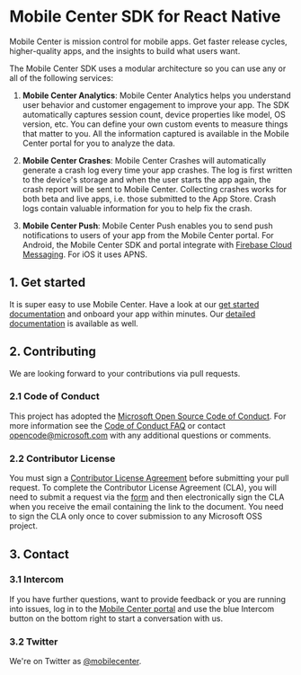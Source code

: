 # Mobile Center SDK for React Native

Mobile Center is mission control for mobile apps.
Get faster release cycles, higher-quality apps, and the insights to build what users want.

The Mobile Center SDK uses a modular architecture so you can use any or all of the following services: 

1. **Mobile Center Analytics**: Mobile Center Analytics helps you understand user behavior and customer engagement to improve your app. The SDK automatically captures session count, device properties like model, OS version, etc. You can define your own custom events to measure things that matter to you. All the information captured is available in the Mobile Center portal for you to analyze the data.

2. **Mobile Center Crashes**: Mobile Center Crashes will automatically generate a crash log every time your app crashes. The log is first written to the device's storage and when the user starts the app again, the crash report will be sent to Mobile Center. Collecting crashes works for both beta and live apps, i.e. those submitted to the App Store. Crash logs contain valuable information for you to help fix the crash.

3. **Mobile Center Push**: Mobile Center Push enables you to send push notifications to users of your app from the Mobile Center portal. For Android, the Mobile Center SDK and portal integrate with [Firebase Cloud Messaging](https://firebase.google.com/docs/cloud-messaging/). For iOS it uses APNS.

## 1. Get started
It is super easy to use Mobile Center. Have a look at our [get started documentation](https://docs.microsoft.com/en-us/mobile-center/sdk/getting-started/react-native) and onboard your app within minutes. Our [detailed documentation](https://docs.microsoft.com/en-us/mobile-center/sdk/) is available as well.

## 2. Contributing

We are looking forward to your contributions via pull requests.

### 2.1 Code of Conduct

This project has adopted the [Microsoft Open Source Code of Conduct](https://opensource.microsoft.com/codeofconduct/). For more information see the [Code of Conduct FAQ](https://opensource.microsoft.com/codeofconduct/faq/) or contact [opencode@microsoft.com](mailto:opencode@microsoft.com) with any additional questions or comments.

### 2.2 Contributor License

You must sign a [Contributor License Agreement](https://cla.microsoft.com/) before submitting your pull request. To complete the Contributor License Agreement (CLA), you will need to submit a request via the [form](https://cla.microsoft.com/) and then electronically sign the CLA when you receive the email containing the link to the document. You need to sign the CLA only once to cover submission to any Microsoft OSS project. 

## 3. Contact

### 3.1 Intercom

If you have further questions, want to provide feedback or you are running into issues, log in to the [Mobile Center portal](https://mobile.azure.com) and use the blue Intercom button on the bottom right to start a conversation with us.

### 3.2 Twitter
We're on Twitter as [@mobilecenter](https://www.twitter.com/mobilecenter).
